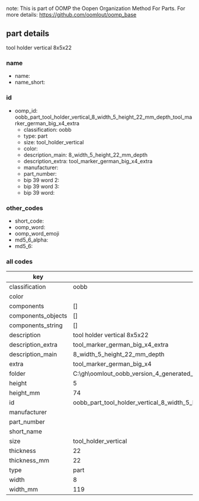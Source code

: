 #   

note: This is part of OOMP the Oopen Organization Method For Parts. For more details: https://github.com/oomlout/oomp_base

##  part details



tool holder vertical 8x5x22

### name
* name: 
* name_short: 
### id
* oomp_id: oobb_part_tool_holder_vertical_8_width_5_height_22_mm_depth_tool_marker_german_big_x4_extra
  * classification: oobb
  * type: part
  * size: tool_holder_vertical
  * color: 
  * description_main: 8_width_5_height_22_mm_depth
  * description_extra: tool_marker_german_big_x4_extra
  * manufacturer: 
  * part_number: 
  * bip 39 word 2: 
  * bip 39 word 3: 
  * bip 39 word: 

### other_codes
* short_code: 
* oomp_word: 
* oomp_word_emoji 
* md5_6_alpha: 
* md5_6: 









### all codes 
| key | value |  
| --- | --- |  
| classification | oobb |  
| color |  |  
| components | [] |  
| components_objects | [] |  
| components_string | [] |  
| description | tool holder vertical 8x5x22 |  
| description_extra | tool_marker_german_big_x4_extra |  
| description_main | 8_width_5_height_22_mm_depth |  
| extra | tool_marker_german_big_x4 |  
| folder | C:\gh\oomlout_oobb_version_4_generated_parts\things\oobb_part_tool_holder_vertical_8_width_5_height_22_mm_depth_tool_marker_german_big_x4_extra |  
| height | 5 |  
| height_mm | 74 |  
| id | oobb_part_tool_holder_vertical_8_width_5_height_22_mm_depth_tool_marker_german_big_x4_extra |  
| manufacturer |  |  
| part_number |  |  
| short_name |  |  
| size | tool_holder_vertical |  
| thickness | 22 |  
| thickness_mm | 22 |  
| type | part |  
| width | 8 |  
| width_mm | 119 |  
